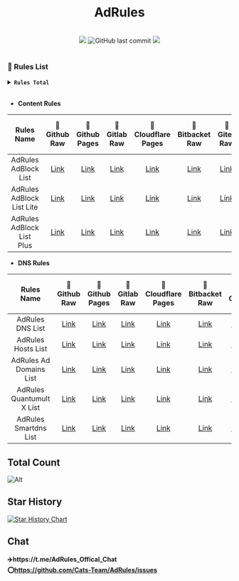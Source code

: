 <div align="center">
<h1 align="center">AdRules<br></h1>                            
<br>
<img src="https://img.shields.io/github/stars/Cats-Team/AdRules?style=flat-square&color=yellow">
<img alt="GitHub last commit" src="https://img.shields.io/github/last-commit/cats-team/adrules?style=flat-square&color=red">
<img src="https://img.shields.io/github/license/Cats-Team/AdRules?style=flat-square">
<br>
<br>
  

</div>                           
                                                                        
<!--br-->
### 📃 Rules List

<details><summary><strong><code>Rules Total</code></strong></summary></code>
<br>

```
Update Time: 2023-01-01 09:26:34  

AdRules AdBlock List : 120942 

AdRules AdBlock List Lite : 34293 

AdRules AdBlock List Plus : 254698 

AdRules DNS List : 48473 

AdRules Ad Domains List : 54141 
``` 
</details>
<br>

- **Content Rules**

| Rules Name | 🚀Github Raw | 🚀Github Pages | 🚀Gitlab Raw | 🚀Cloudflare Pages | 🚀Bitbacket Raw | 🚀Gitea Raw | 🚀Gitlab Raw (CN) | 🚀GitLink Raw (CN) |
|:---:|:---:|:---:|:---:|:---:|:---:|:---:|:---:|:---:|
| AdRules AdBlock List | [Link](https://raw.githubusercontent.com/Cats-Team/AdRules/main/adblock.txt) | [Link](https://gp.adrules.top/adblock.txt) | [Link](https://gitlab.com/cats-team/adrules/-/raw/main/adblock.txt) | [Link](https://adrules.top/adblock.txt) | [Link](https://bitbucket.org/hacamer/adrules/raw/main/adblock.txt) | [Link](https://gitea.com/Cats-Team/AdRules/raw/branch/main/adblock.txt) | [Link](https://jihulab.com/cats-team/adrules/-/raw/main/adblock.txt) | [Link](https://code.gitlink.org.cn/hacamer/AdRules/raw/branch/main/adblock.txt) |
| AdRules AdBlock List Lite | [Link](https://raw.githubusercontent.com/Cats-Team/AdRules/main/adblock_lite.txt) | [Link](https://gp.adrules.top/adblock_lite.txt) | [Link](https://gitlab.com/cats-team/adrules/-/raw/main/adblock_lite.txt) | [Link](https://adrules.top/adblock_lite.txt) | [Link](https://bitbucket.org/hacamer/adrules/raw/main/adblock_lite.txt) | [Link](https://gitea.com/Cats-Team/AdRules/raw/branch/main/adblock_lite.txt) | [Link](https://jihulab.com/cats-team/adrules/-/raw/main/adblock_lite.txt) | [Link](https://code.gitlink.org.cn/hacamer/AdRules/raw/branch/main/adblock_lite.txt) |
| AdRules AdBlock List Plus | [Link](https://raw.githubusercontent.com/Cats-Team/AdRules/main/adblock_plus.txt) | [Link](https://gp.adrules.top/adblock_plus.txt) | [Link](https://gitlab.com/cats-team/adrules/-/raw/main/adblock_plus.txt) | [Link](https://adrules.top/adblock_plus.txt) | [Link](https://bitbucket.org/hacamer/adrules/raw/main/adblock_plus.txt) | [Link](https://gitea.com/Cats-Team/AdRules/raw/branch/main/adblock_plus.txt) | [Link](https://jihulab.com/cats-team/adrules/-/raw/main/adblock_plus.txt) | [Link](https://code.gitlink.org.cn/hacamer/AdRules/raw/branch/main/adblock_plus.txt) |

- **DNS Rules**

| Rules Name | 🚀Github Raw | 🚀Github Pages | 🚀Gitlab Raw | 🚀Cloudflare Pages | 🚀Bitbacket Raw | 🚀Gitea | 🚀Gitlab Raw (CN) | 🚀GitLink Raw (CN) |
|:---:|:---:|:---:|:---:|:---:|:---:|:---:|:---:|:---:|
| AdRules DNS List | [Link](https://raw.githubusercontent.com/Cats-Team/AdRules/main/dns.txt) | [Link](https://gp.adrules.top/dns.txt) | [Link](https://gitlab.com/cats-team/adrules/-/raw/main/dns.txt) | [Link](https://adrules.top/dns.txt) | [Link](https://bitbucket.org/hacamer/adrules/raw/main/dns.txt) | [Link](https://gitea.com/Cats-Team/AdRules/raw/branch/main/dns.txt) | [Link](https://jihulab.com/cats-team/adrules/-/raw/main/dns.txt) | [Link](https://code.gitlink.org.cn/hacamer/AdRules/raw/branch/main/dns.txt) |
| AdRules Hosts List | [Link](https://raw.githubusercontent.com/Cats-Team/AdRules/main/hosts.txt) | [Link](https://gp.adrules.top/hosts.txt) | [Link](https://gitlab.com/cats-team/adrules/-/raw/main/hosts.txt) | [Link](https://adrules.top/hosts.txt) | [Link](https://bitbucket.org/hacamer/adrules/raw/main/hosts.txt) | [Link](https://gitea.com/Cats-Team/AdRules/raw/branch/main/hosts.txt) | [Link](https://jihulab.com/cats-team/adrules/-/raw/main/hosts.txt) | [Link](https://code.gitlink.org.cn/hacamer/AdRules/raw/branch/main/hosts.txt) |
| AdRules Ad Domains List | [Link](https://raw.githubusercontent.com/Cats-Team/AdRules/main/ad-domains.txt) | [Link](https://cats-team.github.io/AdRules/ad-domains.txt) | [Link](https://gitlab.com/cats-team/adrules/-/raw/main/ad-domains.txt) | [Link](https://adrules.top/ad-domains.txt) | [Link](https://bitbucket.org/hacamer/adrules/raw/main/ad-domains.txt) | [Link](https://gitea.com/Cats-Team/AdRules/raw/branch/main/ad-domains.txt) | [Link](https://jihulab.com/cats-team/adrules/-/raw/main/ad-domains.txt) | [Link](https://code.gitlink.org.cn/hacamer/AdRules/raw/branch/main/ad-domains.txt) |
| AdRules Quantumult X List | [Link](https://raw.githubusercontent.com/Cats-Team/AdRules/main/qx.conf) | [Link](https://gp.adrules.top/qx.conf) | [Link](https://gitlab.com/cats-team/adrules/-/raw/main/qx.conf) | [Link](https://adrules.top/qx.conf) | [Link](https://bitbucket.org/hacamer/adrules/raw/main/qx.conf) | [Link](https://gitea.com/Cats-Team/AdRules/raw/branch/main/qx.conf) | [Link](https://jihulab.com/cats-team/adrules/-/raw/main/qx.conf) | [Link](https://code.gitlink.org.cn/hacamer/AdRules/raw/branch/main/qx.conf) |
| AdRules Smartdns List | [Link](https://raw.githubusercontent.com/Cats-Team/AdRules/main/smart-dns.conf) | [Link](https://gp.adrules.top/smart-dns.conf) | [Link](https://gitlab.com/cats-team/adrules/-/raw/main/smart-dns.conf) | [Link](https://adrules.top/smart-dns.conf) | [Link](https://bitbucket.org/hacamer/adrules/raw/main/smart-dns.conf) | [Link](https://gitea.com/Cats-Team/AdRules/raw/branch/smart-dns.conf) | [Link](https://jihulab.com/cats-team/adrules/-/raw/main/smart-dns.conf) | [Link](https://code.gitlink.org.cn/hacamer/AdRules/raw/branch/main/smart-dns.conf) |

## Total Count
![Alt](https://repobeats.axiom.co/api/embed/3e57571bbce4b4def7917fa545f5e37dd64f0665.svg "Repobeats analytics image")


## Star History

[![Star History Chart](https://api.star-history.com/svg?repos=cats-team/adrules&type=Timeline)](https://star-history.com/#cats-team/adrules&Timeline)

## Chat

**✈️https://t.me/AdRules_Offical_Chat**  
**⭕https://github.com/Cats-Team/AdRules/issues**

